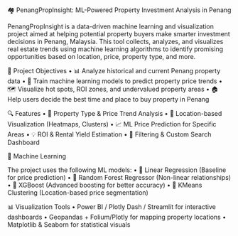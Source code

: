 🏘️ PenangPropInsight: ML-Powered Property Investment Analysis in Penang

PenangPropInsight is a data-driven machine learning and visualization project aimed at helping potential property buyers make smarter investment decisions in Penang, Malaysia. This tool collects, analyzes, and visualizes real estate trends using machine learning algorithms to identify promising opportunities based on location, price, property type, and more.

📌 Project Objectives
	•	📊 Analyze historical and current Penang property data
	•	🧠 Train machine learning models to predict property price trends
	•	🗺️ Visualize hot spots, ROI zones, and undervalued property areas
	•	🏠 Help users decide the best time and place to buy property in Penang

🔍 Features
	•	🏢 Property Type & Price Trend Analysis
	•	📍 Location-based Visualization (Heatmaps, Clusters)
	•	📈 ML Price Prediction for Specific Areas
	•	💡 ROI & Rental Yield Estimation
	•	🔎 Filtering & Custom Search Dashboard

🧠 Machine Learning

The project uses the following ML models:
	•	🔹 Linear Regression (Baseline for price prediction)
	•	🔹 Random Forest Regressor (Non-linear relationships)
	•	🔹 XGBoost (Advanced boosting for better accuracy)
	•	🔹 KMeans Clustering (Location-based price segmentation)

📊 Visualization Tools
	•	Power BI / Plotly Dash / Streamlit for interactive dashboards
	•	Geopandas + Folium/Plotly for mapping property locations
	•	Matplotlib & Seaborn for statistical visuals

